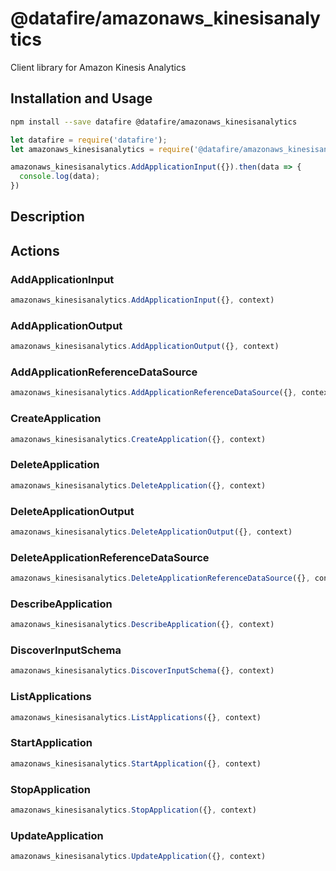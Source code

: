 # @datafire/amazonaws_kinesisanalytics

Client library for Amazon Kinesis Analytics

## Installation and Usage
```bash
npm install --save datafire @datafire/amazonaws_kinesisanalytics
```

```js
let datafire = require('datafire');
let amazonaws_kinesisanalytics = require('@datafire/amazonaws_kinesisanalytics').create();

amazonaws_kinesisanalytics.AddApplicationInput({}).then(data => {
  console.log(data);
})
```

## Description


## Actions
### AddApplicationInput



```js
amazonaws_kinesisanalytics.AddApplicationInput({}, context)
```


### AddApplicationOutput



```js
amazonaws_kinesisanalytics.AddApplicationOutput({}, context)
```


### AddApplicationReferenceDataSource



```js
amazonaws_kinesisanalytics.AddApplicationReferenceDataSource({}, context)
```


### CreateApplication



```js
amazonaws_kinesisanalytics.CreateApplication({}, context)
```


### DeleteApplication



```js
amazonaws_kinesisanalytics.DeleteApplication({}, context)
```


### DeleteApplicationOutput



```js
amazonaws_kinesisanalytics.DeleteApplicationOutput({}, context)
```


### DeleteApplicationReferenceDataSource



```js
amazonaws_kinesisanalytics.DeleteApplicationReferenceDataSource({}, context)
```


### DescribeApplication



```js
amazonaws_kinesisanalytics.DescribeApplication({}, context)
```


### DiscoverInputSchema



```js
amazonaws_kinesisanalytics.DiscoverInputSchema({}, context)
```


### ListApplications



```js
amazonaws_kinesisanalytics.ListApplications({}, context)
```


### StartApplication



```js
amazonaws_kinesisanalytics.StartApplication({}, context)
```


### StopApplication



```js
amazonaws_kinesisanalytics.StopApplication({}, context)
```


### UpdateApplication



```js
amazonaws_kinesisanalytics.UpdateApplication({}, context)
```


